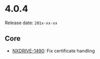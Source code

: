 # 4.0.4

Release date: `201x-xx-xx`

## Core

- [NXDRIVE-1490](https://jira.nuxeo.com/browse/NXDRIVE-1490): Fix certificate handling
